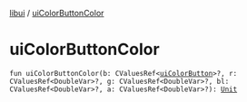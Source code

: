 [libui](index.md) / [uiColorButtonColor](./ui-color-button-color.md)

# uiColorButtonColor

`fun uiColorButtonColor(b: CValuesRef<`[`uiColorButton`](ui-color-button.md)`>?, r: CValuesRef<DoubleVar>?, g: CValuesRef<DoubleVar>?, bl: CValuesRef<DoubleVar>?, a: CValuesRef<DoubleVar>?): `[`Unit`](https://kotlinlang.org/api/latest/jvm/stdlib/kotlin/-unit/index.html)